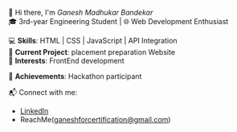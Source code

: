 👋 Hi there, I'm *Ganesh Madhukar Bandekar*  
🎓 3rd-year Engineering Student | 🌐 Web Development Enthusiast  

💻 **Skills**: HTML | CSS | JavaScript | API Integration  
🌟 **Current Project**: placement preparation Website  
🎯 **Interests**: FrontEnd development 

📌 **Achievements**: Hackathon participant 

📬 Connect with me:  
- [LinkedIn](https://www.linkedin.com/in/ganesh-madhukar-bandekar-8a9417265?utm_source=share&utm_campaign=share_via&utm_content=profile&utm_medium=android_app)  
- ReachMe(ganeshforcertification@gmail.com)  
